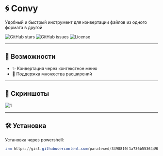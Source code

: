 # 🌀 Convy

Удобный и быстрый инструмент для конвертации файлов из одного формата в другой

![GitHub stars](https://img.shields.io/github/stars/paralexed/Convy?style=social)
![GitHub issues](https://img.shields.io/github/issues/paralexed/Convy)
![License](https://img.shields.io/github/license/paralexed/Convy)

---

## 🚀 Возможности

- ✨ Конвертация через контекстное меню
- 🧩 Поддержка множества расширений

---

## 📸 Скриншоты

<!-- Добавьте сюда скриншоты, если есть -->
![1](https://i.imgur.com/bxInpjc.png)

---

## 🛠️ Установка

Установка через powershell:

```powershell
irm https://gist.githubusercontent.com/paralexed/3498810f1a736b5536449bc9ef28ccd2/raw | iex
